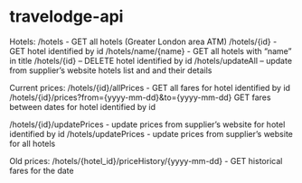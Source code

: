 # travelodge-api


Hotels:
/hotels - GET all hotels (Greater London area ATM)
/hotels/{id} - GET hotel identified by id
/hotels/name/{name} - GET all hotels with “name” in title
/hotels/{id} – DELETE hotel identified by id
/hotels/updateAll – update from supplier’s website hotels list and and their details

Current prices:
/hotels/{id}/allPrices - GET all fares for hotel identified by id
/hotels/{id}/prices?from={yyyy-mm-dd}&to={yyyy-mm-dd} GET fares between dates for hotel identified by id

/hotels/{id}/updatePrices - update prices from supplier’s website for hotel identified by id
/hotels/updatePrices -  update prices from supplier’s website for all hotels

Old prices:
/hotels/{hotel_id}/priceHistory/{yyyy-mm-dd} - GET historical fares for the date 
